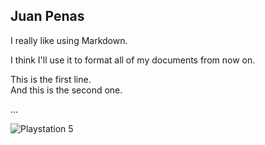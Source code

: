 ## Juan Penas
I really like using Markdown.

I think I'll use it to format all of my documents from now on.

This is the first line.  
And this is the second one.

...

![Playstation 5](https://img.shields.io/badge/Playstation%205-003791?style=for-the-badge&logo=playstation-5&logoColor=white)
